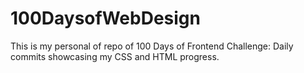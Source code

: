 # 100DaysofWebDesign
This is my personal of repo of 100 Days of Frontend Challenge: Daily commits showcasing my CSS and HTML progress.
